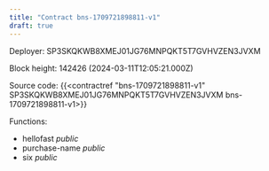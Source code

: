 ```yaml
---
title: "Contract bns-1709721898811-v1"
draft: true
---
```

Deployer: SP3SKQKWB8XMEJ01JG76MNPQKT5T7GVHVZEN3JVXM


 



Block height: 142426 (2024-03-11T12:05:21.000Z)

Source code: {{<contractref "bns-1709721898811-v1" SP3SKQKWB8XMEJ01JG76MNPQKT5T7GVHVZEN3JVXM bns-1709721898811-v1>}}

Functions:

* hellofast _public_
* purchase-name _public_
* six _public_
